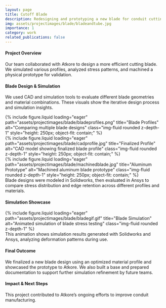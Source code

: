 ```yaml
---
layout: page
title: Cutoff Blade
description: Redesigning and prototyping a new blade for conduit cutting in collaboration with Atkore.
img: assets/projectimages/blade/bladeandtube.jpg
importance: 1
category: work
related_publications: false
---
```

<!-- 🧭 Project Overview -->
<h4 class="text-center mt-5">Project Overview</h4>
<div class="text-center my-4">
Our team collaborated with Atkore to design a more efficient cutting blade. We simulated various profiles, analyzed stress patterns, and machined a physical prototype for validation.
</div>

<!-- 🧠 Blade Design & Simulation -->
<h4 class="text-center mt-5">Blade Design & Simulation</h4>
<p class="text-center my-4">
We used CAD and simulation tools to evaluate different blade geometries and material combinations. These visuals show the iterative design process and simulation insights.
</p>
<div class="row">
  <div class="col-sm mt-3 mt-md-0">
    {% include figure.liquid loading="eager" path="assets/projectimages/blade/bladeprofiles.png" title="Blade Profiles" alt="Comparing multiple blade designs" class="img-fluid rounded z-depth-1" style="height: 250px; object-fit: contain;" %}
  </div>
  <div class="col-sm mt-3 mt-md-0">
    {% include figure.liquid loading="eager" path="assets/projectimages/blade/cadprofile.jpg" title="Finalized Profile" alt="CAD model showing finalized blade profile" class="img-fluid rounded z-depth-1" style="height: 250px; object-fit: contain;" %}
  </div>
  <div class="col-sm mt-3 mt-md-0">
    {% include figure.liquid loading="eager" path="assets/projectimages/blade/machinedblade.jpg" title="Aluminum Prototype" alt="Machined aluminum blade prototype" class="img-fluid rounded z-depth-1" style="height: 250px; object-fit: contain;" %}
  </div>
</div>
<div class="caption">
  Blade designs were modeled in Solidworks, then evaluated in Ansys to compare stress distribution and edge retention across different profiles and materials.
</div>

<!-- 🖼️ Simulation Showcase -->
<h4 class="text-center mt-5">Simulation Showcase</h4>
<div class="row justify-content-center">
  <div class="col-sm-auto mt-3 mt-md-0">
    {% include figure.liquid loading="eager" path="assets/projectimages/blade/bladegif.gif" title="Blade Simulation" alt="Animated simulation of blade stress testing" class="img-fluid rounded z-depth-1" %}
  </div>
</div>
<div class="caption">
This animation shows simulation results generated with Solidworks and Ansys, analyzing deformation patterns during use.
</div>

<!-- 🔧 Final Outcome -->
<h4 class="text-center mt-5">Final Outcome</h4>
<div class="text-center my-4">
  We finalized a new blade design using an optimized material profile and showcased the prototype to Atkore. We also built a base and prepared documentation to support further simulation refinement by future teams.
</div>

<!-- 🚀 Summary -->
<h4 class="text-center mt-5">Impact & Next Steps</h4>
<p class="text-center">
  This project contributed to Atkore’s ongoing efforts to improve conduit manufacturing. 
</p>

